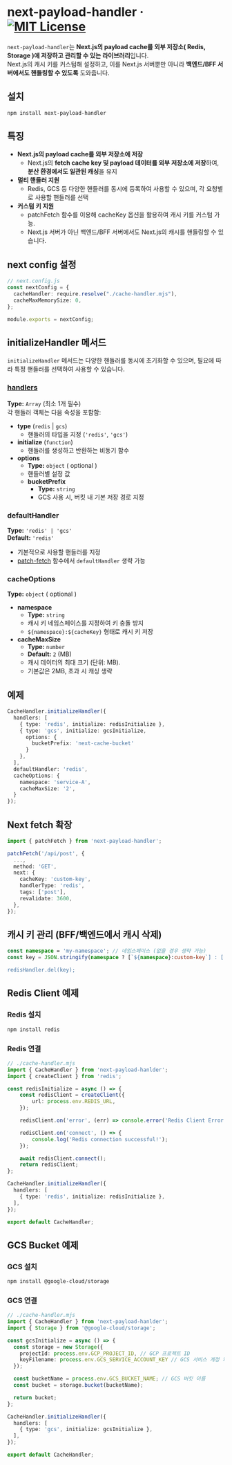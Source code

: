 # next-payload-handler &middot; [![MIT License](https://img.shields.io/badge/license-MIT-blue.svg)](./LICENSE)

`next-payload-handler`는 **Next.js의 payload cache를 외부 저장소( Redis, Storage )에 저장하고 관리할 수 있는 라이브러리**입니다.  
Next.js의 캐시 키를 커스텀해 설정하고, 이를 Next.js 서버뿐만 아니라 **백엔드/BFF 서버에서도 핸들링할 수 있도록** 도와줍니다.

## 설치
```sh
npm install next-payload-handler
```

## 특징
- **Next.js의 payload cache를 외부 저장소에 저장**
  - Next.js의 **fetch cache key 및 payload 데이터를 외부 저장소에 저장**하여, **분산 환경에서도 일관된 캐싱**을 유지
- **멀티 핸들러 지원**
  - Redis, GCS 등 다양한 핸들러를 동시에 등록하여 사용할 수 있으며, 각 요청별로 사용할 핸들러를 선택
- **커스텀 키 지원**
  - patchFetch 함수를 이용해 cacheKey 옵션을 활용하여 캐시 키를 커스텀 가능.
  - Next.js 서버가 아닌 백엔드/BFF 서버에서도 Next.js의 캐시를 핸들링할 수 있습니다.

## next config 설정
```ts
// next.config.js
const nextConfig = {
  cacheHandler: require.resolve("./cache-handler.mjs"),
  cacheMaxMemorySize: 0,
};

module.exports = nextConfig;
```

## initializeHandler 메서드

`initializeHandler` 메서드는 다양한 핸들러를 동시에 초기화할 수 있으며, 필요에 따라 특정 핸들러를 선택하여 사용할 수 있습니다.

### [handlers](#redis-client-예제)
**Type:** `Array` (최소 1개 필수)  
각 핸들러 객체는 다음 속성을 포함함:
- **type** (`redis` | `gcs`)
  - 핸들러의 타입을 지정 (`'redis'`, `'gcs'`)
- **initialize** (`function`)
  - 핸들러를 생성하고 반환하는 비동기 함수
- **options** 
  - **Type:** `object` ( optional )
  - 핸들러별 설정 값
  - **bucketPrefix** 
    - **Type:** ``string``
    - GCS 사용 시, 버킷 내 기본 저장 경로 지정

### defaultHandler
**Type:** `'redis' | 'gcs'`  
**Default:** `'redis'`
- 기본적으로 사용할 핸들러를 지정
- [patch-fetch](https://github.com/dongwonnn/next-payload-handler/blob/7289a34c642c9bb44afeeb92acff0622db636ece/README.md#next-fetch-%ED%99%95%EC%9E%A5) 함수에서 `defaultHandler` 생략 가능

### cacheOptions
**Type:** `object` ( optional )
- **namespace**
  - **Type:** `string`
  - 캐시 키 네임스페이스를 지정하여 키 충돌 방지
  - `${namespace}:${cacheKey}` 형태로 캐시 키 저장
- **cacheMaxSize** 
  - **Type:** `number`
  - **Default:** `2` (MB)
  - 캐시 데이터의 최대 크기 (단위: MB).
  - 기본값은 2MB, 초과 시 캐싱 생략


## 예제
```ts
CacheHandler.initializeHandler({
  handlers: [
    { type: 'redis', initialize: redisInitialize },
    { type: 'gcs', initialize: gcsInitialize, 
      options: { 
        bucketPrefix: 'next-cache-bucket'
      } 
    },
  ],
  defaultHandler: 'redis',
  cacheOptions: {
    namespace: 'service-A',
    cacheMaxSize: '2',
  }
});
```

## Next fetch 확장
```ts
import { patchFetch } from 'next-payload-handler';

patchFetch('/api/post', {
  ...,
  method: 'GET',
  next: { 
    cacheKey: 'custom-key', 
    handlerType: 'redis', 
    tags: ['post'],
    revalidate: 3600,
  },
});
```

## 캐시 키 관리 (BFF/백엔드에서 캐시 삭제)
```ts
const namespace = 'my-namespace'; // 네임스페이스 (없을 경우 생략 가능)
const key = JSON.stringify(namespace ? [`${namespace}:custom-key`] : ['custom-key']);

redisHandler.del(key);
```

## Redis Client 예제
### Redis 설치
```sh
npm install redis
```

### Redis 연결
```ts
// ./cache-handler.mjs
import { CacheHandler } from 'next-payload-hanlder';
import { createClient } from 'redis';

const redisInitialize = async () => {
    const redisClient = createClient({
        url: process.env.REDIS_URL, 
    });

    redisClient.on('error', (err) => console.error('Redis Client Error:', err));

    redisClient.on('connect', () => {
        console.log('Redis connection successful!');
    });

    await redisClient.connect();
    return redisClient;
};

CacheHandler.initializeHandler({
  handlers: [
    { type: 'redis', initialize: redisInitialize },
  ],
});

export default CacheHandler;
```

## GCS Bucket 예제
### GCS 설치
```sh
npm install @google-cloud/storage
```

### GCS 연결
```ts
// ./cache-handler.mjs
import { CacheHandler } from 'next-payload-hanlder';
import { Storage } from '@google-cloud/storage';

const gcsInitialize = async () => {
  const storage = new Storage({
    projectId: process.env.GCP_PROJECT_ID, // GCP 프로젝트 ID
    keyFilename: process.env.GCS_SERVICE_ACCOUNT_KEY // GCS 서비스 계정 키 파일 경로
  });

  const bucketName = process.env.GCS_BUCKET_NAME; // GCS 버킷 이름
  const bucket = storage.bucket(bucketName);

  return bucket;
};

CacheHandler.initializeHandler({
  handlers: [
    { type: 'gcs', initialize: gcsInitialize },
  ],
});

export default CacheHandler;
```
